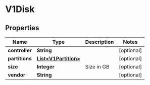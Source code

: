 # V1Disk

## Properties
Name | Type | Description | Notes
------------ | ------------- | ------------- | -------------
**controller** | **String** |  |  [optional]
**partitions** | [**List&lt;V1Partition&gt;**](V1Partition.md) |  |  [optional]
**size** | **Integer** | Size in GB |  [optional]
**vendor** | **String** |  |  [optional]
